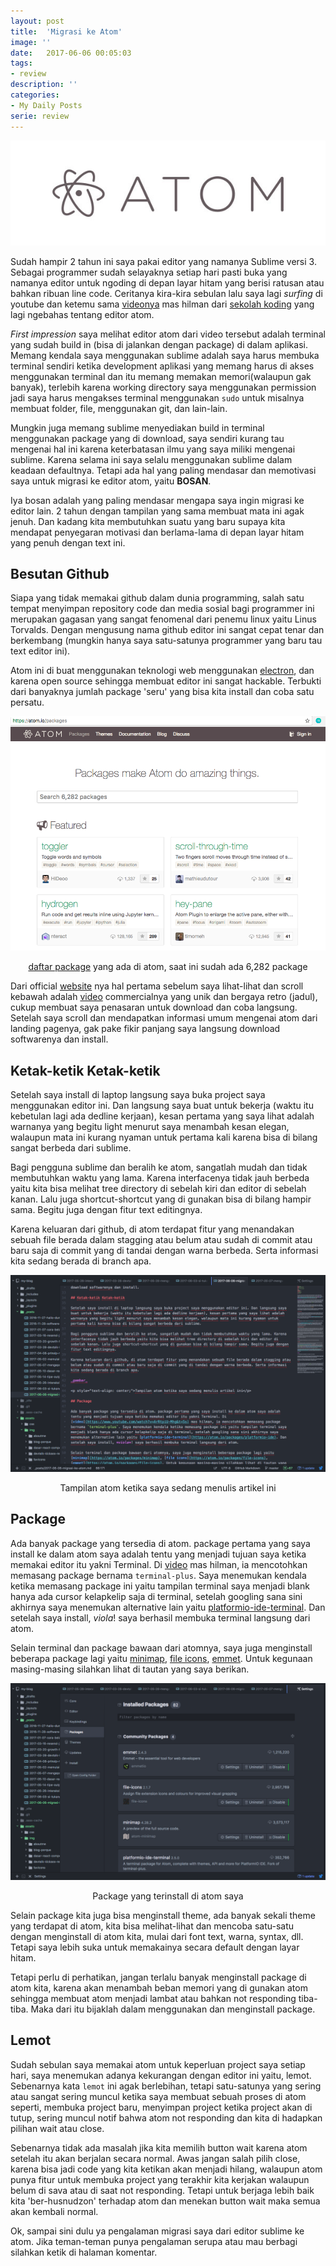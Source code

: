 ```yaml
---
layout: post
title:  'Migrasi ke Atom'
image: ''
date:   2017-06-06 00:05:03
tags:
- review
description: ''
categories:
- My Daily Posts
serie: review
---
```


![atom logo](/assets/img/migrasi-ke-atom/atom-logo.jpg)

Sudah hampir 2 tahun ini saya pakai editor yang namanya Sublime versi 3. Sebagai programmer sudah selayaknya setiap hari pasti buka yang namanya editor untuk ngoding di depan layar hitam yang berisi ratusan atau bahkan ribuan line code. Ceritanya kira-kira sebulan lalu saya lagi *surfing* di youtube dan ketemu sama [videonya](https://www.youtube.com/watch?v=ArRtpiU-Mhg&t=5s) mas hilman dari [sekolah koding](https://www.sekolahkoding.com/) yang lagi ngebahas tentang editor atom.

*First impression* saya melihat editor atom dari video tersebut adalah terminal yang sudah build in (bisa di jalankan dengan package) di dalam aplikasi. Memang kendala saya menggunakan sublime adalah saya harus membuka terminal sendiri ketika development aplikasi yang memang harus di akses menggunakan terminal dan itu memang memakan memori(walaupun gak banyak), terlebih karena working directory saya menggunakan permission jadi saya harus mengakses terminal menggunakan `sudo` untuk misalnya membuat folder, file, menggunakan git, dan lain-lain.

Mungkin juga memang sublime menyediakan build in terminal menggunakan package yang di download, saya sendiri kurang tau mengenai hal ini karena keterbatasan ilmu yang saya miliki mengenai sublime. Karena selama ini saya selalu menggunakan sublime dalam keadaan defaultnya. Tetapi ada hal yang paling mendasar dan memotivasi saya untuk migrasi ke editor atom, yaitu **BOSAN**.

Iya bosan adalah yang paling mendasar mengapa saya ingin migrasi ke editor lain. 2 tahun dengan tampilan yang sama membuat mata ini agak jenuh. Dan kadang kita membutuhkan suatu yang baru supaya kita mendapat penyegaran motivasi dan berlama-lama di depan layar hitam yang penuh dengan text ini.

## Besutan Github

Siapa yang tidak memakai github dalam dunia programming, salah satu tempat menyimpan repository code dan media sosial bagi programmer ini merupakan gagasan yang sangat fenomenal dari penemu linux yaitu Linus Torvalds. Dengan mengusung nama github editor ini sangat cepat tenar dan berkembang (mungkin hanya saya satu-satunya programmer yang baru tau text editor ini).

Atom ini di buat menggunakan teknologi web menggunakan [electron](https://electron.atom.io/), dan karena open source sehingga membuat editor ini sangat hackable. Terbukti dari banyaknya jumlah package 'seru' yang bisa kita install dan coba satu persatu.

![atom package](/assets/img/migrasi-ke-atom/atom-package.png)

<p style="text-align: center;"><a href="https://atom.io/packages">daftar package</a> yang ada di atom, saat ini sudah ada 6,282 package</p>

Dari official [website](https://atom.io/) nya hal pertama sebelum saya lihat-lihat dan scroll kebawah adalah [video](https://www.youtube.com/watch?v=Y7aEiVwBAdk) commercialnya yang unik dan bergaya retro (jadul), cukup membuat saya penasaran untuk download dan coba langsung. Setelah saya scroll dan mendapatkan informasi umum mengenai atom dari landing pagenya, gak pake fikir panjang saya langsung download softwarenya dan install.

## Ketak-ketik Ketak-ketik

Setelah saya install di laptop langsung saya buka project saya menggunakan editor ini. Dan langsung saya buat untuk bekerja (waktu itu kebetulan lagi ada dedline kerjaan), kesan pertama yang saya lihat adalah warnanya yang begitu light menurut saya menambah kesan elegan, walaupun mata ini kurang nyaman untuk pertama kali karena bisa di bilang sangat berbeda dari sublime.

Bagi pengguna sublime dan beralih ke atom, sangatlah mudah dan tidak membutuhkan waktu yang lama. Karena interfacenya tidak jauh berbeda yaitu kita bisa melihat tree directory di sebelah kiri dan editor di sebelah kanan. Lalu juga shortcut-shortcut yang di gunakan bisa di bilang hampir sama. Begitu juga dengan fitur text editingnya.

Karena keluaran dari github, di atom terdapat fitur yang menandakan sebuah file berada dalam stagging atau belum atau sudah di commit atau baru saja di commit yang di tandai dengan warna berbeda. Serta informasi kita sedang berada di branch apa.

![atom screenshot](/assets/img/migrasi-ke-atom/atom-ss.png)

<p style="text-align: center;">Tampilan atom ketika saya sedang menulis artikel ini</p>

## Package

Ada banyak package yang tersedia di atom. package pertama yang saya install ke dalam atom saya adalah tentu yang menjadi tujuan saya ketika memakai editor itu yakni Terminal. Di [video](https://www.youtube.com/watch?v=ArRtpiU-Mhg&t=5s) mas hilman, ia mencotohkan memasang package bernama `terminal-plus`. Saya menemukan kendala ketika memasang package ini yaitu tampilan terminal saya menjadi blank hanya ada cursor kelapkelip saja di terminal, setelah googling sana sini akhirnya saya menemukan alternative lain yaitu [platformio-ide-terminal](https://atom.io/packages/platformio-ide). Dan setelah saya install, *viola*! saya berhasil membuka terminal langsung dari atom.

Selain terminal dan package bawaan dari atomnya, saya juga menginstall beberapa package lagi yaitu [minimap](https://atom.io/packages/minimap), [file icons](https://atom.io/packages/file-icons), [emmet](https://atom.io/packages/file-icons). Untuk kegunaan masing-masing silahkan lihat di tautan yang saya berikan.

![atom package installed](/assets/img/migrasi-ke-atom/atom-package-installed.png)

<p style="text-align: center;">Package yang terinstall di atom saya</p>

Selain package kita juga bisa menginstall theme, ada banyak sekali theme yang terdapat di atom, kita bisa melihat-lihat dan mencoba satu-satu dengan menginstall di atom kita, mulai dari font text, warna, syntax, dll. Tetapi saya lebih suka untuk memakainya secara default dengan layar hitam.

Tetapi perlu di perhatikan, jangan terlalu banyak menginstall package di atom kita, karena akan menambah beban memori yang di gunakan atom sehingga membuat atom menjadi lambat atau bahkan not responding tiba-tiba. Maka dari itu bijaklah dalam menggunakan dan menginstall package.

## Lemot

Sudah sebulan saya memakai atom untuk keperluan project saya setiap hari, saya menemukan adanya kekurangan dengan editor ini yaitu, lemot. Sebenarnya kata `lemot` ini agak berlebihan, tetapi satu-satunya yang sering atau sangat sering muncul ketika saya membuat sebuah proses di atom seperti, membuka project baru, menyimpan project ketika project akan di tutup, sering muncul notif bahwa atom not responding dan kita di hadapkan pilihan wait atau close.

Sebenarnya tidak ada masalah jika kita memilih button wait karena atom setelah itu akan berjalan secara normal. Awas jangan salah pilih close, karena bisa jadi code yang kita ketikan akan menjadi hilang, walaupun atom punya fitur untuk membuka project yang terakhir kita kerjakan walaupun belum di sava atau di saat not responding. Tetapi untuk berjaga lebih baik kita 'ber-husnudzon' terhadap atom dan menekan button wait maka semua akan kembali normal.

Ok, sampai sini dulu ya pengalaman migrasi saya dari editor sublime ke atom. Jika teman-teman punya pengalaman serupa atau mau berbagi silahkan ketik di halaman komentar.
